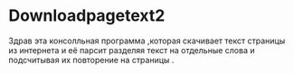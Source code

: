 # Downloadpagetext2  
Здрав  эта консолльная программа ,которая скачивает текст страницы из интернета и её парсит разделяя текст на отдельные слова и подсчитывая их повторение на страницы .
